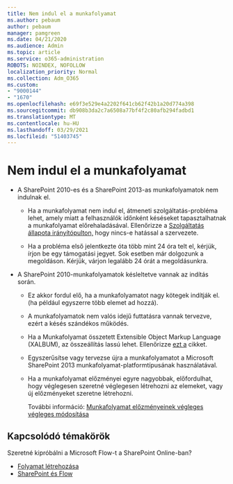 ```yaml
---
title: Nem indul el a munkafolyamat
ms.author: pebaum
author: pebaum
manager: pamgreen
ms.date: 04/21/2020
ms.audience: Admin
ms.topic: article
ms.service: o365-administration
ROBOTS: NOINDEX, NOFOLLOW
localization_priority: Normal
ms.collection: Adm_O365
ms.custom:
- "9000144"
- "1670"
ms.openlocfilehash: e69f3e529e4a2202f641cb62f42b1a20d774a398
ms.sourcegitcommit: db908b3da2c7a6508a77bf4f2c80afb294fadbd1
ms.translationtype: MT
ms.contentlocale: hu-HU
ms.lasthandoff: 03/29/2021
ms.locfileid: "51403745"
---
```

# <a name="workflow-is-not-starting"></a>Nem indul el a munkafolyamat

- A SharePoint 2010-es és a SharePoint 2013-as munkafolyamatok nem indulnak el.

    - Ha a munkafolyamat nem indul el, átmeneti szolgáltatás-probléma lehet, amely miatt a felhasználók időnként késéseket tapasztalhatnak a munkafolyamat előrehaladásával. Ellenőrizze a [Szolgáltatás állapota irányítópulton,](https://admin.microsoft.com/AdminPortal/Home/servicehealth) hogy nincs-e hatással a szervezete.

    - Ha a probléma első jelentkezte óta több mint 24 óra telt el, kérjük, írjon be egy támogatási jegyet. Sok esetben már dolgozunk a megoldáson. Kérjük, várjon legalább 24 órát a megoldásunkra.

- A SharePoint 2010-munkafolyamatok késleltetve vannak az indítás során.

    - Ez akkor fordul elő, ha a munkafolyamatot nagy kötegek indítják el. (ha például egyszerre több elemet ad hozzá).

    - A munkafolyamatok nem valós idejű futtatásra vannak tervezve, ezért a késés szándékos működés.

   -  Ha a Munkafolyamat összetett Extensible Object Markup Language (XALBUM), az összeállítás lassú lehet. Ellenőrizze [ezt a](https://support.microsoft.com//kb/3043697) cikket.

    - Egyszerűsítse vagy tervezse újra a munkafolyamatot a Microsoft SharePoint 2013 munkafolyamat-platformtípusának használatával.

    - Ha a munkafolyamat előzményei egyre nagyobbak, előfordulhat, hogy véglegesen szeretné véglegesen létrehozni az elemeket, vagy új előzményeket szeretne létrehozni.

        További információ: [Munkafolyamat előzményeinek végleges végleges módosítása](https://blogs.technet.microsoft.com/marj/2015/08/07/sharepoint-2010-workflows-best-practice-purge-workflow-history-list-items/)


## <a name="related-topics"></a>Kapcsolódó témakörök
Szeretné kipróbálni a Microsoft Flow-t a SharePoint Online-ban?
- [Folyamat létrehozása](https://support.office.com/article/Create-a-flow-for-a-list-or-library-in-SharePoint-Online-or-OneDrive-for-Business-a9c3e03b-0654-46af-a254-20252e580d01) 
- [SharePoint és Flow](https://flow.microsoft.com/blog/sharepoint-and-flow/) 
